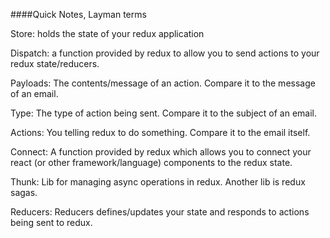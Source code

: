 ####Quick Notes, Layman terms

Store: holds the state of your redux application

Dispatch: a function provided by redux to allow you to send actions to your redux state/reducers.

Payloads: The contents/message of an action. Compare it to the message of an email.

Type: The type of action being sent. Compare it to the subject of an email.

Actions: You telling redux to do something. Compare it to the email itself.

Connect: A function provided by redux which allows you to connect your react (or other framework/language) components to the redux state.

Thunk: Lib for managing async operations in redux. Another lib is redux sagas.

Reducers: Reducers defines/updates your state and responds to actions being sent to redux.
